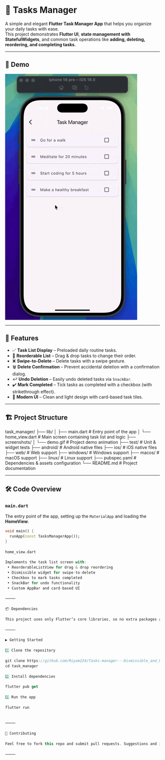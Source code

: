 
# 📝 Tasks Manager

A simple and elegant **Flutter Task Manager App** that helps you organize your daily tasks with ease.  
This project demonstrates **Flutter UI**, **state management with StatefulWidgets**, and common task operations like **adding, deleting, reordering, and completing tasks**.

---

## 📸 Demo

![Demo](screenshots/demo.gif)

---

## 🚀 Features

- ✅ **Task List Display** – Preloaded daily routine tasks.  
- 🔄 **Reorderable List** – Drag & drop tasks to change their order.  
- ❌ **Swipe-to-Delete** – Delete tasks with a swipe gesture.  
- 🗑️ **Delete Confirmation** – Prevent accidental deletion with a confirmation dialog.  
- ↩️ **Undo Deletion** – Easily undo deleted tasks via `SnackBar`.  
- ✔️ **Mark Completed** – Tick tasks as completed with a checkbox (with strikethrough effect).  
- 🎨 **Modern UI** – Clean and light design with card-based task tiles.

---

## 🏗️ Project Structure

task_manager/
├── lib/
│   ├── main.dart        # Entry point of the app
│   └── home_view.dart   # Main screen containing task list and logic
├── screenshots/
│   └── demo.gif         # Project demo animation
├── test/                # Unit & widget tests
├── android/             # Android native files
├── ios/                 # iOS native files
├── web/                 # Web support
├── windows/             # Windows support
├── macos/               # macOS support
├── linux/               # Linux support
├── pubspec.yaml         # Dependencies & assets configuration
└── README.md            # Project documentation

---

## 🛠️ Code Overview

### `main.dart`

The entry point of the app, setting up the `MaterialApp` and loading the **HomeView**.

```dart
void main() {
  runApp(const TasksManagerApp());
}

home_view.dart

Implements the task list screen with:
 • ReorderableListView for drag & drop reordering
 • Dismissible widget for swipe-to-delete
 • Checkbox to mark tasks completed
 • SnackBar for undo functionality
 • Custom AppBar and card-based UI

⸻

📦 Dependencies

This project uses only Flutter’s core libraries, so no extra packages are required.

⸻

▶️ Getting Started

1️⃣ Clone the repository

git clone https://github.com/Riyam224/Tasks-manager---Dismissible_and_ReorderableList.git
cd task_manager

2️⃣ Install dependencies

flutter pub get

3️⃣ Run the app

flutter run


⸻

🤝 Contributing

Feel free to fork this repo and submit pull requests. Suggestions and improvements are always welcome!

⸻




